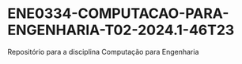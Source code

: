 # ENE0334-COMPUTACAO-PARA-ENGENHARIA-T02-2024.1-46T23
Repositório para a disciplina Computação para Engenharia
